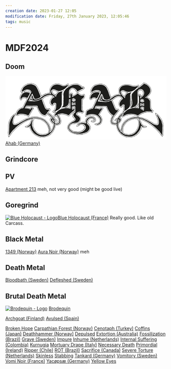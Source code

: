 ```yaml
---
creation date: 2023-01-27 12:05
modification date: Friday, 27th January 2023, 12:05:46
tags: music
---
```


# MDF2024


## Doom
 ![Pasted image 20230127120621](attachments/Pasted%20image%2020230127120621.png) [Ahab \(Germany\)](https://www.metal-archives.com/bands/Ahab/35791)


## Grindcore

## PV
[Apartment 213](https://apartment213.bandcamp.com/album/collected-violence) meh, not very good (might be good live)

## Goregrind

[![Blue Holocaust - Logo](https://www.metal-archives.com/images/7/3/2/5/7325_logo.jpg?4909 "Click to zoom")](https://www.metal-archives.com/images/7/3/2/5/7325_logo.jpg?4909 "Blue Holocaust")[Blue Holocaust (France)]() Really good.  Like old Carcass.


## Black Metal
[1349 (Norway)]()
[Aura Noir (Norway)]()  meh


## Death Metal
[Bloodbath (Sweden)]()
[Defleshed (Sweden)]()

## Brutal Death Metal
[![Brodequin - Logo](https://www.metal-archives.com/images/2/4/1/241_logo.jpg?0937 "Click to zoom")](https://www.metal-archives.com/images/2/4/1/241_logo.jpg?0937 "Brodequin")
[Brodequin]()

[Archgoat (Finland)]()
[Avulsed (Spain)]()


[Broken Hope]()
[Carpathian Forest (Norway)]()
[Cenotaph (Turkey)]()
[Coffins (Japan)]()
[Deathhammer (Norway)]()
[Depulsed]()
[Extortion (Australia)]()
[Fossilization (Brazil)]()
[Grave (Sweden)]()
[Impure]()
[Inhume (Netherlands)]()
[Internal Suffering (Colombia)]()
[Kurnugia]()
[Mortuary Drape (Italy)]()
[Necessary Death]()
[Primordial (Ireland)]()
[Ripper (Chile)]()
[ROT (Brazil)]()
[Sacrifice (Canada)]()
[Severe Torture (Netherlands)]()
[Skinless]()
[Stabbing]()
[Tankard (Germany)]()
[Vomitory (Sweden)]()
[Vomi Noir (France)]()
[Yacøpsæ (Germany)]()
[Yellow Eyes]()